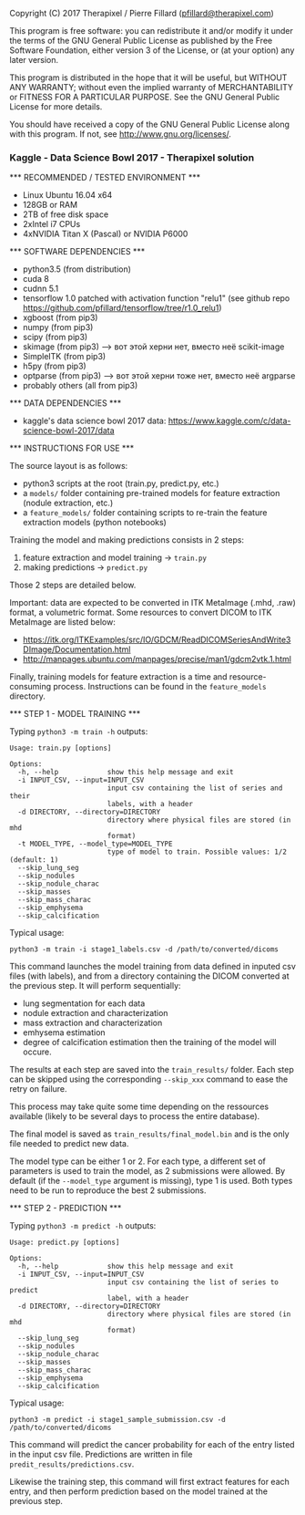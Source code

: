 Copyright (C) 2017 Therapixel / Pierre Fillard (pfillard@therapixel.com)

This program is free software: you can redistribute it and/or modify
it under the terms of the GNU General Public License as published by
the Free Software Foundation, either version 3 of the License, or
(at your option) any later version.

This program is distributed in the hope that it will be useful,
but WITHOUT ANY WARRANTY; without even the implied warranty of
MERCHANTABILITY or FITNESS FOR A PARTICULAR PURPOSE.  See the
GNU General Public License for more details.

You should have received a copy of the GNU General Public License
along with this program.  If not, see <http://www.gnu.org/licenses/>.


### Kaggle - Data Science Bowl 2017 - Therapixel solution


*** RECOMMENDED / TESTED ENVIRONMENT ***
- Linux Ubuntu 16.04 x64
- 128GB or RAM
- 2TB of free disk space
- 2xIntel i7 CPUs
- 4xNVIDIA Titan X (Pascal) or NVIDIA P6000



*** SOFTWARE DEPENDENCIES ***
- python3.5 (from distribution)
- cuda 8
- cudnn 5.1
- tensorflow 1.0 patched with activation function "relu1" (see github repo https://github.com/pfillard/tensorflow/tree/r1.0_relu1)
- xgboost (from pip3)
- numpy (from pip3)
- scipy (from pip3)
- skimage (from pip3) --> вот этой херни нет, вместо неё scikit-image
- SimpleITK (from pip3)
- h5py (from pip3)
- optparse (from pip3) --> вот этой херни тоже нет, вместо неё argparse
- probably others (all from pip3)



*** DATA DEPENDENCIES ***
- kaggle's data science bowl 2017 data: https://www.kaggle.com/c/data-science-bowl-2017/data


*** INSTRUCTIONS FOR USE ***

The source layout is as follows:
- python3 scripts at the root (train.py, predict.py, etc.)
- a `models/` folder containing pre-trained models for feature extraction (nodule extraction, etc.)
- a `feature_models/` folder containing scripts to re-train the feature extraction models (python notebooks)


Training the model and making predictions consists in 2 steps:
 1. feature extraction and model training -> `train.py`
 2. making predictions -> `predict.py`

Those 2 steps are detailed below.

Important: data are expected to be converted in ITK MetaImage (.mhd, .raw) format, a volumetric format. 
Some resources to convert DICOM to ITK MetaImage are listed below:
- https://itk.org/ITKExamples/src/IO/GDCM/ReadDICOMSeriesAndWrite3DImage/Documentation.html
- http://manpages.ubuntu.com/manpages/precise/man1/gdcm2vtk.1.html

Finally, training models for feature extraction is a time and resource-consuming process. Instructions can be found in the `feature_models` directory.



*** STEP 1 - MODEL TRAINING ***

Typing `python3 -m train -h` outputs:

    Usage: train.py [options]
    
    Options:
      -h, --help            show this help message and exit
      -i INPUT_CSV, --input=INPUT_CSV
                            input csv containing the list of series and their
                            labels, with a header
      -d DIRECTORY, --directory=DIRECTORY
                            directory where physical files are stored (in mhd
                            format)
      -t MODEL_TYPE, --model_type=MODEL_TYPE
                            type of model to train. Possible values: 1/2 (default: 1)
      --skip_lung_seg
      --skip_nodules
      --skip_nodule_charac
      --skip_masses
      --skip_mass_charac
      --skip_emphysema
      --skip_calcification


Typical usage:

    python3 -m train -i stage1_labels.csv -d /path/to/converted/dicoms
    
    
This command launches the model training from data defined in inputed csv files (with labels), and from a directory containing the DICOM converted at the previous step. It will perform sequentially:
- lung segmentation for each data
- nodule extraction and characterization
- mass extraction and characterization
- emhysema estimation
- degree of calcification estimation
then the training of the model will occure.

The results at each step are saved into the `train_results/` folder. Each step can be skipped using the
corresponding `--skip_xxx` command to ease the retry on failure.

This process may take quite some time depending on the ressources available (likely to be several days to process the entire database).

The final model is saved as `train_results/final_model.bin` and is the only file needed to predict new data.

The model type can be either 1 or 2. For each type, a different set of parameters is used to train the model, as 2 submissions were allowed. By default (if the `--model_type` argument is missing), type 1 is used. Both types need to be run to reproduce the best 2 submissions.



*** STEP 2 - PREDICTION ***

Typing `python3 -m predict -h` outputs:

    Usage: predict.py [options]

    Options:
      -h, --help            show this help message and exit
      -i INPUT_CSV, --input=INPUT_CSV
                            input csv containing the list of series to predict
                            label, with a header
      -d DIRECTORY, --directory=DIRECTORY
                            directory where physical files are stored (in mhd
                            format)
      --skip_lung_seg
      --skip_nodules
      --skip_nodule_charac
      --skip_masses
      --skip_mass_charac
      --skip_emphysema
      --skip_calcification


Typical usage:

    python3 -m predict -i stage1_sample_submission.csv -d /path/to/converted/dicoms
    
    
This command will predict the cancer probability for each of the entry listed in the input csv file. Predictions are written in file `predit_results/predictions.csv`.

Likewise the training step, this command will first extract features for each entry, and then perform prediction based on the model trained at the previous step.
